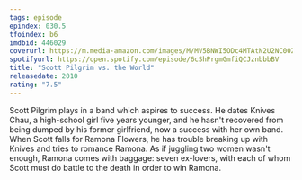 ```yaml
---
tags: episode
epindex: 030.5
tfoindex: b6
imdbid: 446029
coverurl: https://m.media-amazon.com/images/M/MV5BNWI5ODc4MTAtN2U2NC00ZDk3LWE3NjAtNjIyODE2YTlhYjYwXkEyXkFqcGdeQXVyOTA3ODI3NDA@._V1_SY300_CR3,0,202,300_.jpg
spotifyurl: https://open.spotify.com/episode/6cShPrgmGmfiQCJznbbbBV
title: "Scott Pilgrim vs. the World"
releasedate: 2010
rating: "7.5"
---
```


Scott Pilgrim plays in a band which aspires to success. He dates Knives Chau, a high-school girl five years younger, and he hasn't recovered from being dumped by his former girlfriend, now a success with her own band. When Scott falls for Ramona Flowers, he has trouble breaking up with Knives and tries to romance Ramona. As if juggling two women wasn't enough, Ramona comes with baggage: seven ex-lovers, with each of whom Scott must do battle to the death in order to win Ramona.